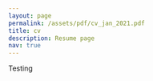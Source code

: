 ```yaml
---
layout: page
permalink: /assets/pdf/cv_jan_2021.pdf
title: cv
description: Resume page
nav: true
---
```


Testing
